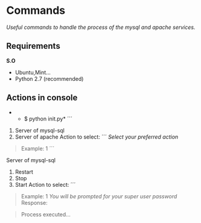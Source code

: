 # Commands
*Useful commands to handle the process of the mysql and apache services.*
## Requirements
  **S.O**
  + Ubuntu,Mint...
 + Python 2.7 (recommended)
 ## Actions in console
 + * $ python init.py*
´´´
1) Server of mysql-sql
2) Server of apache
Action to select:
´´´
*Select your preferred action*
> Example: 1
´´´


Server of mysql-sql


1) Restart 
2) Stop 
3) Start 
Action to select:
´´´
> Example: 1
 *You will be prompted for your super user password*
> Response:

>Process executed...


